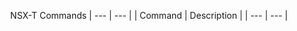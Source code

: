 <p align="center"> NSX-T Commands
| --- | --- |
| Command | Description |
| --- | --- |


<p align="center">
